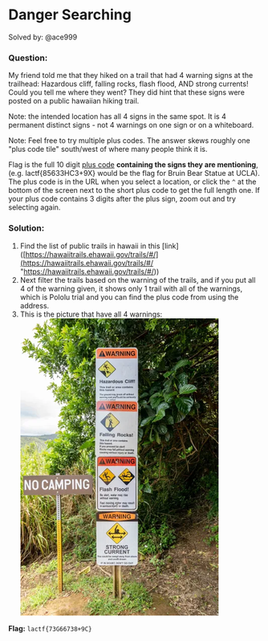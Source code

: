 # Danger Searching 

Solved by: @ace999
### Question:
My friend told me that they hiked on a trail that had 4 warning signs at the trailhead: Hazardous cliff, falling rocks, flash flood, AND strong currents! Could you tell me where they went? They did hint that these signs were posted on a public hawaiian hiking trail.

Note: the intended location has all 4 signs in the same spot. It is 4 permanent distinct signs - not 4 warnings on one sign or on a whiteboard.

Note: Feel free to try multiple plus codes. The answer skews roughly one "plus code tile" south/west of where many people think it is.

Flag is the full 10 digit [plus code](https://plus.codes/map) **containing the signs they are mentioning**, (e.g. lactf{85633HC3+9X} would be the flag for Bruin Bear Statue at UCLA). The plus code is in the URL when you select a location, or click the `^` at the bottom of the screen next to the short plus code to get the full length one. If your plus code contains 3 digits after the plus sign, zoom out and try selecting again.
### Solution:
1. Find the list of public trails in hawaii in this [link]([https://hawaiitrails.ehawaii.gov/trails/#/](https://hawaiitrails.ehawaii.gov/trails/#/ "https://hawaiitrails.ehawaii.gov/trails/#/))
2. Next filter the trails based on the warning of the trails, and if you put all 4 of the warning given, it shows only 1 trail with all of the warnings, which is Pololu trial and you can find the plus code from using the address.
3. This is the picture that have all 4 warnings:
![danger-searching](danger-searching.png)

**Flag:** `lactf{73G66738+9C}`

